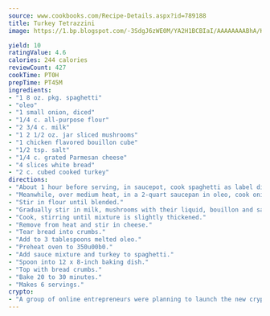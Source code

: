 ```yaml
---
source: www.cookbooks.com/Recipe-Details.aspx?id=789188
title: Turkey Tetrazzini
image: https://1.bp.blogspot.com/-3SdgJ6zWE0M/YA2H1BCBIaI/AAAAAAAABhA/KLu9yTsYBMkJQudB_uFGwTypBtmTiBfZgCLcBGAsYHQ/s320/4.png

yield: 10
ratingValue: 4.6
calories: 244 calories
reviewCount: 427
cookTime: PT0H
prepTime: PT45M
ingredients:
- "1 8 oz. pkg. spaghetti"
- "oleo"
- "1 small onion, diced"
- "1/4 c. all-purpose flour"
- "2 3/4 c. milk"
- "1 2 1/2 oz. jar sliced mushrooms"
- "1 chicken flavored bouillon cube"
- "1/2 tsp. salt"
- "1/4 c. grated Parmesan cheese"
- "4 slices white bread"
- "2 c. cubed cooked turkey"
directions:
- "About 1 hour before serving, in saucepot, cook spaghetti as label directs, drain and return to saucepot."
- "Meanwhile, over medium heat, in a 2-quart saucepan in oleo, cook onion until tender."
- "Stir in flour until blended."
- "Gradually stir in milk, mushrooms with their liquid, bouillon and salt."
- "Cook, stirring until mixture is slightly thickened."
- "Remove from heat and stir in cheese."
- "Tear bread into crumbs."
- "Add to 3 tablespoons melted oleo."
- "Preheat oven to 350u00b0."
- "Add sauce mixture and turkey to spaghetti."
- "Spoon into 12 x 8-inch baking dish."
- "Top with bread crumbs."
- "Bake 20 to 30 minutes."
- "Makes 6 servings."
crypto:
- "A group of online entrepreneurs were planning to launch the new cryptocurrency on Thursday."
---
```

